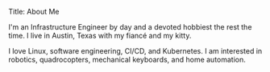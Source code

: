 Title: About Me

I'm an Infrastructure Engineer by day and a devoted hobbiest the rest the time. I live in Austin, Texas with my fiancé and my kitty. 

I love Linux, software engineering, CI/CD, and Kubernetes. I am interested in robotics, quadrocopters, mechanical keyboards, and home automation. 


